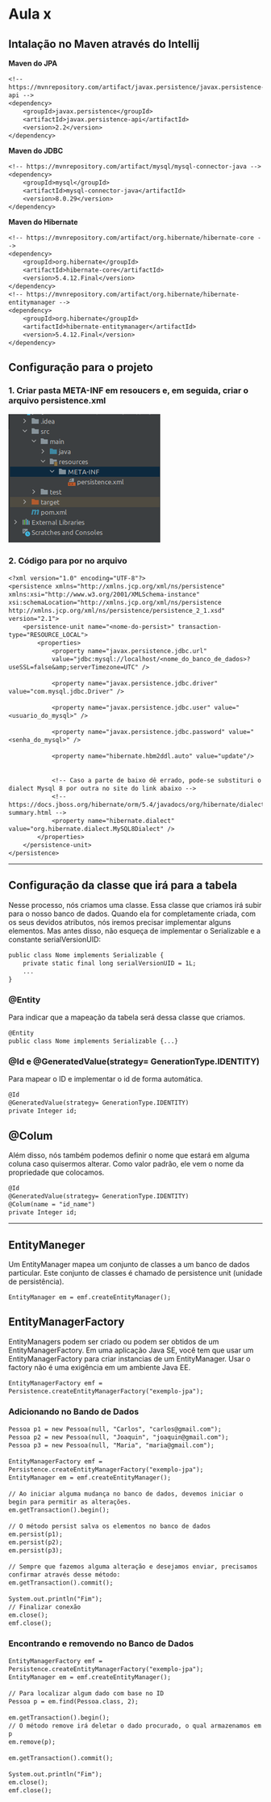 # Aula x

## Intalação no Maven através do Intellij

**Maven do JPA**
```
<!-- https://mvnrepository.com/artifact/javax.persistence/javax.persistence-api -->
<dependency>
    <groupId>javax.persistence</groupId>
    <artifactId>javax.persistence-api</artifactId>
    <version>2.2</version>
</dependency>
```

**Maven do JDBC**
```
<!-- https://mvnrepository.com/artifact/mysql/mysql-connector-java -->
<dependency>
    <groupId>mysql</groupId>
    <artifactId>mysql-connector-java</artifactId>
    <version>8.0.29</version>
</dependency>
```

**Maven do Hibernate**
```
<!-- https://mvnrepository.com/artifact/org.hibernate/hibernate-core -->
<dependency>
    <groupId>org.hibernate</groupId>
    <artifactId>hibernate-core</artifactId>
    <version>5.4.12.Final</version>
</dependency>
<!-- https://mvnrepository.com/artifact/org.hibernate/hibernate-entitymanager -->
<dependency>
    <groupId>org.hibernate</groupId>
    <artifactId>hibernate-entitymanager</artifactId>
    <version>5.4.12.Final</version>
</dependency>
```

## Configuração para o projeto

### 1. Criar pasta META-INF em resoucers e, em seguida, criar o arquivo persistence.xml
![Imagem mostrando a pasta META-INF e o arquivo persistence.xml](./Foto/metainf%20e%20pesristence.png)

### 2. Código para por no arquivo
```
<?xml version="1.0" encoding="UTF-8"?>
<persistence xmlns="http://xmlns.jcp.org/xml/ns/persistence"
xmlns:xsi="http://www.w3.org/2001/XMLSchema-instance"
xsi:schemaLocation="http://xmlns.jcp.org/xml/ns/persistence
http://xmlns.jcp.org/xml/ns/persistence/persistence_2_1.xsd"
version="2.1">
    <persistence-unit name="<nome-do-persist>" transaction-type="RESOURCE_LOCAL">
        <properties>
            <property name="javax.persistence.jdbc.url"
            value="jdbc:mysql://localhost/<nome_do_banco_de_dados>?useSSL=false&amp;serverTimezone=UTC" />

            <property name="javax.persistence.jdbc.driver" value="com.mysql.jdbc.Driver" />

            <property name="javax.persistence.jdbc.user" value="<usuario_do_mysql>" />

            <property name="javax.persistence.jdbc.password" value="<senha_do_mysql>" />

            <property name="hibernate.hbm2ddl.auto" value="update"/>


            <!-- Caso a parte de baixo dê errado, pode-se substituri o dialect Mysql 8 por outra no site do link abaixo -->
            <!-- https://docs.jboss.org/hibernate/orm/5.4/javadocs/org/hibernate/dialect/package-summary.html -->
            <property name="hibernate.dialect" value="org.hibernate.dialect.MySQL8Dialect" />
        </properties>
    </persistence-unit>
</persistence>
```

---

## Configuração da classe que irá para a tabela
Nesse processo, nós criamos uma classe. Essa classe que criamos irá subir para o nosso banco de dados.
Quando ela for completamente criada, com os seus devidos atributos, nós iremos precisar implementar alguns elementos. Mas antes disso, não esqueça de implementar o Serializable e a constante serialVersionUID:
```
public class Nome implements Serializable {
    private static final long serialVersionUID = 1L;
    ...
}
```

### @Entity
Para indicar que a mapeação da tabela será dessa classe que criamos.
```
@Entity
public class Nome implements Serializable {...}
```

### @Id e @GeneratedValue(strategy= GenerationType.IDENTITY)
Para mapear o ID e implementar o id de forma automática.
```
@Id
@GeneratedValue(strategy= GenerationType.IDENTITY)
private Integer id;
```

## @Colum
Além disso, nós também podemos definir o nome que estará em alguma coluna caso quisermos alterar. Como valor padrão, ele vem o nome da propriedade que colocamos.
```
@Id
@GeneratedValue(strategy= GenerationType.IDENTITY)
@Colum(name = "id_name")
private Integer id;
```

---

## EntityManeger
Um EntityManager mapea um conjunto de classes a um banco de dados particular. Este conjunto de classes é chamado de persistence unit (unidade de persistência).
```
EntityManager em = emf.createEntityManager();

```

## EntityManagerFactory
EntityManagers podem ser criado ou podem ser obtidos de um EntityManagerFactory. Em uma aplicação Java SE, você tem que usar um EntityManagerFactory para criar instancias de um EntityManager. Usar o factory não é uma exigência em um ambiente Java EE.
```
EntityManagerFactory emf = Persistence.createEntityManagerFactory("exemplo-jpa");
```

### Adicionando no Bando de Dados
```
Pessoa p1 = new Pessoa(null, "Carlos", "carlos@gmail.com");
Pessoa p2 = new Pessoa(null, "Joaquin", "joaquin@gmail.com");
Pessoa p3 = new Pessoa(null, "Maria", "maria@gmail.com");

EntityManagerFactory emf = Persistence.createEntityManagerFactory("exemplo-jpa");
EntityManager em = emf.createEntityManager();

// Ao iniciar alguma mudança no banco de dados, devemos iniciar o begin para permitir as alterações.
em.getTransaction().begin();

// O método persist salva os elementos no banco de dados
em.persist(p1);
em.persist(p2);
em.persist(p3);

// Sempre que fazemos alguma alteração e desejamos enviar, precisamos confirmar através desse método:
em.getTransaction().commit();

System.out.println("Fim");
// Finalizar conexão
em.close();
emf.close();
```

### Encontrando e removendo no Banco de Dados
```
EntityManagerFactory emf = Persistence.createEntityManagerFactory("exemplo-jpa");
EntityManager em = emf.createEntityManager();

// Para localizar algum dado com base no ID
Pessoa p = em.find(Pessoa.class, 2);

em.getTransaction().begin();
// O método remove irá deletar o dado procurado, o qual armazenamos em p
em.remove(p);

em.getTransaction().commit();

System.out.println("Fim");
em.close();
emf.close();
```